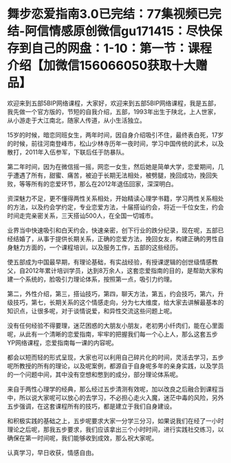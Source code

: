 # 舞步恋爱指南3.0已完结：77集视频已完结-阿信情感原创微信gu171415：尽快保存到自己的网盘：1-10：第一节：课程介绍【加微信156066050获取十大赠品】

欢迎来到五部5BIP网络课程，大家好，欢迎来到五部5BIP网络课程，我是五部，我先做一个官方版的，节短的自我介绍，五部，1993年出生于陕北，上人世家，从小游走于大江南北，随家人传道，从小生活独立。

15岁的时候，暗恋同班女生，两年时间，因自身介绍吸引不住，最终表白死，17岁的时候，前往河南登峰市，松山少林寺历年一夜时间，学习中国传统的武术，以及散打，2011年入伍参军，下联后任于防暴队。

第二年时间，因为在微信摇一摇，网恋一女生，然后她是简单大学，恋爱期间，几乎遭遇了所有，甜蜜、痛苦，被迫于长期无法相处，被劈腿，挽回成功，挽回失败，等等所有的恋爱环节，那么在2012年退伍回家，深深明白。

资深魅力不足，更不懂得两性关系相处，开始精读心理学书籍，学习两性关系相处的方法，以及约会学约定，专业恋爱方法，十届搭讪约会，将近一千位女生，约会时间走完亲密关系，三天搭讪500人，在全国一切城市。

业界当中快速吸引和白天约会，快速亲密，创下行业的跌分纪录，现在呢，五部已经结婚了，从事于提供长期关系，正确的恋爱方法，挽回女友，构建正确的男性自身魅力方面的，一个课程培训，以及服务工作，五部的这些经历。

使五部成为中国最早期，有理论基础，有实战经验，有授课逻辑的创世级情感教父，自2012年累计培训学员，达到8万余人，这套恋爱指南的目的，是帮助大家构建一个系统的，脸吸引力理论体系，按照第一点，吸引力约理。

第二，外性介绍，第三，搭讪技巧，第四，聊天方法，第五，约会技巧，第六，升级技巧，第七，长期关系的这个情感走向，分为七大维度，给大家去讲解最基本的知识点，让很多呢，对于谈情说爱，和异性交流这些问题上呢。

没有任何经验不得要理，迷茫困惑的大朋友小朋友，老初男小纤肉们，能在心里面呢，从此有一个清晰的恋爱指南，牢牢的把握我们每一个心上人，那么这套五步YP网络课程，恋爱指南每一课的内容呢。

都会以短而轻的形式呈现，大家也可以利用自己碎片化的时间，灵活去学习，五步呢所教授的所有的理论，以及呢案例，都源自于自身呢多年的亲身实践，以及学员的一个问题中间，其中没有空想和憋到的成分，部分理论体系呢。

来自于两性心理学的经典，那么经过五步清测有效呢，加以改良之后融合到课程当中，所以说大家呢可以放心的去学习，不必担心走火入魔，迷茫中毒的风险，另外五步强调，在这套课程所有的技巧，都是建立于我们自身建设。

和积极实践的基础之上，五步呢要求大家一分学三分习，如果说我们在经了一小时理论之后呢，那我五步要求，我们应该拿出三个小时时间，进行实践社交练习，以确保在第一时间呢，我们能够收到成效，那么祝大家呢。

认真学习，早日收获，情感自由。